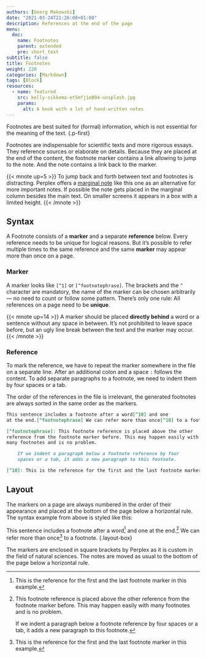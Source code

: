 ```yaml
---
authors: [Georg Makowski]
date: "2021-03-24T21:26:08+01:00"
description: References at the end of the page
menu:
  doc:
    name: Footnotes
    parent: extended
    pre: short_text
subtitle: false
title: Footnotes
weight: 220
categories: [Markdown]
tags: [Block]
resources:
  - name: featured
    src: kelly-sikkema-et5mfj1eB94-unsplash.jpg
    params:
      alt: A book with a lot of hand-written notes 
---
```


Footnotes are best suited for (formal) information, which is not essential for the meaning of the text.
{.p-first} <!--more-->

Footnotes are indispensable for scientific texts and more rigorous essays. They reference sources or elaborate on details. Because they are placed at the end of the content, the footnote marker contains a link allowing to jump to the note. And the note contains a link back to the marker.

{{< mnote up=5 >}}
To jump back and forth between text and footnotes is distracting. Perplex offers a [marginal note](/doc/improved/shortcode/mnote) like this one as an alternative for more important notes. If possible the note gets placed in the marginal column besides the main text. On smaller screens it appears in a box with a limited height.
{{< /mnote >}}

## Syntax

A Footnote consists of a **marker** and a separate **reference** below. Every reference needs to be unique for logical reasons. But it’s possible to refer multiple times to the same reference and the same **marker** may appear more than once on a page.

### Marker

A marker looks like `[^1]` or `[^footnotephrase]`. The brackets and the `^` character are mandatory, the name of the marker can be chosen arbitrarily — no need to count or follow some pattern. There’s only one rule: All references on a page need to be **unique**.

{{< mnote up=14 >}}
A marker should be placed **directly behind** a word or a sentence without any space in between. It’s not prohibited to leave space before, but an ugly line break between the text and the marker may occur.
{{< /mnote >}}

### Reference

To mark the reference, we have to repeat the marker somewhere in the file on a separate line. After an additional colon and a space `:` follows the content. To add separate paragraphs to a footnote, we need to indent them by four spaces or a tab.

The order of the references in the file is irrelevant, the generated footnotes are always sorted in the same order as the markers.

```md {.expand}
This sentence includes a footnote after a word[^10] and one 
at the end.[^footnotephrase] We can refer more than once[^10] to a footnote.

[^footnotephrase]: This footnote reference is placed above the other
reference from the footnote marker before. This may happen easily with
many footnotes and is no problem.

    If we indent a paragraph below a footnote reference by four
    spaces or a tab, it adds a new paragraph to this footnote.

[^10]: This is the reference for the first and the last footnote marker in this example.
```

## Layout

The markers on a page are always numbered in the order of their appearance and placed at the bottom of the page below a horizontal rule. The syntax example from above is styled like this:

This sentence includes a footnote after a word[^10]  and one at the end.[^footnotephrase] We can refer more than once[^10] to a footnote.
{.layout-box}

[^footnotephrase]: This footnote reference is placed above the other reference from the footnote marker before. This may happen easily with many footnotes and is no problem.

    If we indent a paragraph below a footnote reference by four spaces or a tab, it adds a new paragraph to this footnote.

[^10]: This is the reference for the first and the last footnote marker in this example.

The markers are enclosed in square brackets by Perplex as it is custom in the field of natural sciences. The notes are moved as usual to the bottom of the page below a horizontal rule.
